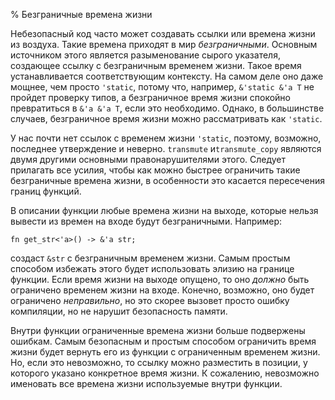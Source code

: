 % Безграничные времена жизни

Небезопасный код часто может создавать ссылки или времена жизни из воздуха.
Такие времена приходят в мир *безграничными*. Основным источником этого является
разыменование сырого указателя, создающее ссылку с безграничным временем жизни.
Такое время устанавливается соответствующим контексту. На самом деле
оно даже мощнее, чем просто `'static`, потому что, например, `&'static &'a T` не
пройдет проверку типов, а безграничное время жизни спокойно превратиться в `&'a
&'a T`, если это необходимо. Однако, в большинстве случаев, безграничное время
жизни можно рассматривать как `'static`.

У нас почти нет ссылок с временем жизни `'static`, поэтому, возможно, последнее
утверждение и неверно. `transmute` и`transmute_copy` являются двумя другими
основными правонарушителями этого. Следует прилагать все усилия, чтобы как можно
быстрее ограничить такие безграничные времена жизни, в особенности это касается
пересечения границ функций.

В описании функции любые времена жизни на выходе, которые нельзя вывести
из времен на входе будут безграничными. Например:

```rust,ignore
fn get_str<'a>() -> &'a str;
```

создаст `&str` с безграничным временем жизни. Самым простым способом избежать
этого будет использовать элизию на границе функции. Если время жизни на выходе
опущено, то оно *должно* быть ограничено временем жизни на входе. Конечно,
возможно, оно будет ограничено *неправильно*, но это скорее вызовет просто
ошибку компиляции, но не нарушит безопасность памяти.

Внутри функции ограниченные времена жизни больше подвержены ошибкам. Самым
безопасным и простым способом ограничить время жизни будет вернуть его из
функции с ограниченным временем жизни. Но, если это невозможно, то ссылку можно
разместить в позиции, у которого указано конкретное время жизни. К сожалению,
невозможно именовать все времена жизни используемые внутри функции.

